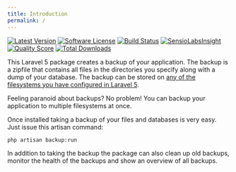 ```yaml
---
title: Introduction
permalink: /
---
```


<section class="badges">
    <a href="https://github.com/spatie/laravel-backup/releases"><img src="https://img.shields.io/github/release/spatie/laravel-backup.svg?style=flat-square" alt="Latest Version"></a>
    <a href="LICENSE.md"><img src="https://img.shields.io/badge/license-MIT-brightgreen.svg?style=flat-square" alt="Software License"></a>
    <a href="https://travis-ci.org/spatie/laravel-backup"><img src="https://img.shields.io/travis/spatie/laravel-backup/master.svg?style=flat-square" alt="Build Status"></a>
    <a href="https://insight.sensiolabs.com/projects/xxxx"><img src="https://img.shields.io/sensiolabs/i/xxxx.svg?style=flat-square" alt="SensioLabsInsight"></a>
    <a href="https://scrutinizer-ci.com/g/spatie/laravel-backup"><img src="https://img.shields.io/scrutinizer/g/spatie/laravel-backup.svg?style=flat-square" alt="Quality Score"></a>
    <a href="https://packagist.org/packages/spatie/laravel-backup"><img src="https://img.shields.io/packagist/dt/spatie/laravel-backup.svg?style=flat-square" alt="Total Downloads"></a>
</section>


This Laravel 5 package creates a backup of your application. The backup is a zipfile that contains all 
files in the directories you specify along with a dump of your database. The backup can be stored
on [any of the filesystems you have configured in Laravel 5](http://laravel.com/docs/5.0/filesystem).

Feeling paranoid about backups? No problem! You can backup your application to multiple filesystems at once.

Once installed taking a backup of your files and databases is very easy. Just issue this artisan command:

``` bash
php artisan backup:run
``` 

In addition to taking the backup the package can also clean up old backups, monitor the health of the backups
and show an overview of all backups.
